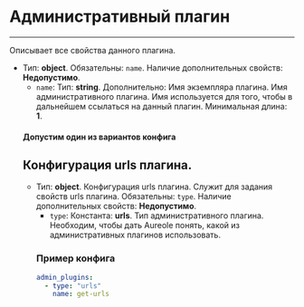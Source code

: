 # Административный плагин
***
Описывает все свойства данного плагина.
- Тип: **object**. Обязательны: `name`. Наличие дополнительных свойств: **Недопустимо**.
  - `name`: Тип: **string**. Дополнительно: Имя экземпляра плагина. Имя административного плагина. Имя используется для того, чтобы в дальнейшем ссылаться на данный плагин. Минимальная длина: **1**.
  #### Допустим один из вариантов конфига
  ## Конфигурация urls плагина.
  - Тип: **object**. Конфигурация urls плагина. Служит для задания свойств urls плагина. Обязательны: `type`. Наличие дополнительных свойств: **Недопустимо**.
    - `type`: Константа: **urls**. Тип административного плагина. Необходим, чтобы дать Aureole понять, какой из административных плагинов использовать.
    ### Пример конфига
    ```yaml
    admin_plugins:
      - type: "urls"
        name: get-urls
    ```
